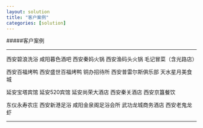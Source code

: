 ```yaml
---
layout: solution
title: "客户案例"
categories: [solution]
---
```

#####客户案例
<hr/>
西安碧浪洗浴 咸阳暮色酒吧       西安秦妈火锅       西安渔码头火锅            毛记冒菜（含光路店）<p>   
西安百福烤鸭                      西安盛世百福烤鸭               铜办招待所                        西安普雷尔斯俱乐部        天水星月美食城 <p>  
延安宝塔宾馆                      延安520宾馆                    延安尚荣大酒店                    西安秦关酒店              西安京簋餐饮 <p>         
东仪永寿农庄                      西安新港足浴                   咸阳金泉阁足浴会所                武功龙城商务酒店          西安老鬼龙虾 
<hr/>

	
